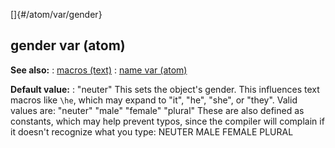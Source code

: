 []{#/atom/var/gender}
  ## gender var (atom)
  **See also:**
  :   [macros (text)](ref/DM/text/macros)
  :   [name var (atom)](ref/atom/var/name)
  <!-- -->
  **Default value:**
  :   \"neuter\"
  This sets the object\'s gender. This influences text macros like `\he`,
  which may expand to \"it\", \"he\", \"she\", or \"they\". Valid values
  are: \"neuter\" \"male\" \"female\" \"plural\" These are also defined as
  constants, which may help prevent typos, since the compiler will
  complain if it doesn\'t recognize what you type: NEUTER MALE FEMALE
  PLURAL